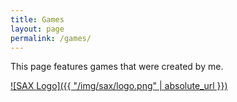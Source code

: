 ```yaml
---
title: Games
layout: page
permalink: /games/
---
```


This page features games that were created by me.

[![SAX Logo]({{ "/img/sax/logo.png" | absolute_url }})](/games/sax)